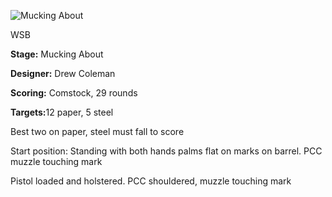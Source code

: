 ![Mucking About](https://github.com/bagellord/USPSA-Stages/blob/master/26-30%20rounds/Mucking%20About%20-%2029%20rounds%20-%20Comstock/Mucking%20About.png)

WSB

<b>Stage:</b> Mucking About

<b>Designer:</b> Drew Coleman

<b>Scoring:</b> Comstock, 29 rounds

<b>Targets:</b>12 paper, 5 steel

Best two on paper, steel must fall to score

Start position: Standing with both hands palms flat on marks on barrel. PCC muzzle touching mark

Pistol loaded and holstered. PCC shouldered, muzzle touching mark
